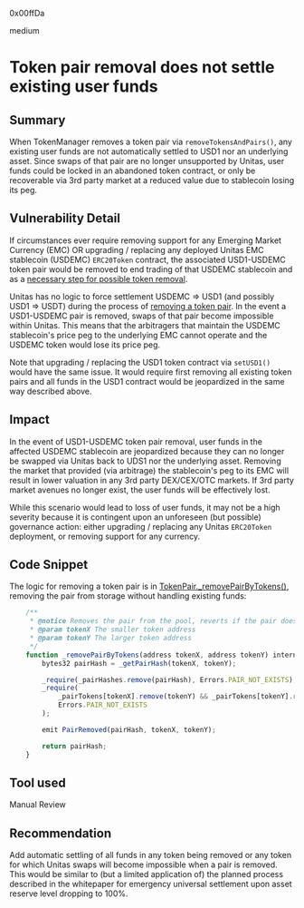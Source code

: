 0x00ffDa

medium

# Token pair removal does not settle existing user funds

## Summary
When TokenManager removes a token pair via `removeTokensAndPairs()`, any existing user funds are not automatically settled to USD1 nor an underlying asset. Since swaps of that pair are no longer unsupported by Unitas, user funds could be locked in an abandoned token contract, or only be recoverable via 3rd party market at a reduced value due to stablecoin losing its peg.

## Vulnerability Detail
If circumstances ever require removing support for any Emerging Market Currency (EMC) OR upgrading / replacing any deployed Unitas EMC stablecoin (USDEMC) `ERC20Token` contract, the associated USD1-USDEMC token pair would be removed to end trading of that USDEMC stablecoin and as a [necessary step for possible token removal](https://github.com/sherlock-audit/2023-04-unitasprotocol/blob/main/Unitas-Protocol/src/TokenManager.sol#L266).

Unitas has no logic to force settlement USDEMC => USD1 (and possibly USD1 => USDT) during the process of [removing a token pair](https://github.com/sherlock-audit/2023-04-unitasprotocol/blob/main/Unitas-Protocol/src/TokenPairs.sol#LL128C1-L146C1).
In the event a USD1-USDEMC pair is removed, swaps of that pair become impossible within Unitas. This means that the arbitragers that maintain the USDEMC stablecoin's price peg to the underlying EMC cannot operate and the USDEMC token would lose its price peg.

Note that upgrading / replacing the USD1 token contract via `setUSD1()` would have the same issue. It would require first removing all existing token pairs and all funds in the USD1 contract would be jeopardized in the same way described above.

## Impact

In the event of USD1-USDEMC token pair removal, user funds in the affected USDEMC stablecoin are jeopardized because they can no longer be swapped via Unitas back to UDS1 nor the underlying asset. Removing the market that provided (via arbitrage) the stablecoin's peg to its EMC will result in lower valuation in any 3rd party DEX/CEX/OTC markets. If 3rd party market avenues no longer exist, the user funds will be effectively lost. 

While this scenario would lead to loss of user funds, it may not be a high severity because it is contingent upon an unforeseen (but possible) governance action:  either upgrading / replacing any Unitas `ERC20Token` deployment, or removing support for any currency.

## Code Snippet
The logic for removing a token pair is in [TokenPair._removePairByTokens()](https://github.com/sherlock-audit/2023-04-unitasprotocol/blob/main/Unitas-Protocol/src/TokenPairs.sol#LL128C1-L146C1), removing the pair from storage without handling existing funds:
```javascript
    /**
     * @notice Removes the pair from the pool, reverts if the pair doesn't exist.
     * @param tokenX The smaller token address
     * @param tokenY The larger token address
     */
    function _removePairByTokens(address tokenX, address tokenY) internal virtual returns (bytes32) {
        bytes32 pairHash = _getPairHash(tokenX, tokenY);

        _require(_pairHashes.remove(pairHash), Errors.PAIR_NOT_EXISTS);
        _require(
            _pairTokens[tokenX].remove(tokenY) && _pairTokens[tokenY].remove(tokenX),
            Errors.PAIR_NOT_EXISTS
        );

        emit PairRemoved(pairHash, tokenX, tokenY);

        return pairHash;
    }
```


## Tool used

Manual Review

## Recommendation
Add automatic settling of all funds in any token being removed or any token for which Unitas swaps will become impossible when a pair is removed. This would be similar to (but a limited application of) the planned process described in the whitepaper for emergency universal settlement upon asset reserve level dropping to 100%.